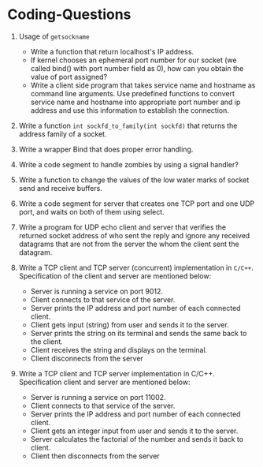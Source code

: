 # Coding-Questions

1. Usage of `getsockname`

   - Write a function that return localhost's IP address.
   - If kernel chooses an ephemeral port number for our socket (we called bind() with port number field as 0), how can you obtain the value of port assigned?
   - Write a client side program that takes service name and hostname as command line arguments. Use predefined functions to convert service name and hostname into appropriate port number and ip address and use this information to establish the connection.

2. Write a function `int sockfd_to_family(int sockfd)` that returns the address family of a socket.

3. Write a wrapper Bind that does proper error handling.

4. Write a code segment to handle zombies by using a signal handler?

5. Write a function to change the values of the low water marks of socket send and receive buffers.

6. Write a code segment for server that creates one TCP port and one UDP port, and waits on both of them using select.

7. Write a program for UDP echo client and server that verifies the returned socket address of who sent the reply and ignore any received datagrams that are not from the server the whom the client sent the datagram.

8. Write a TCP client and TCP server (concurrent) implementation in `C/C++`.
   Specification of the client and server are mentioned below:

   - Server is running a service on port 9012.
   - Client connects to that service of the server.
   - Server prints the IP address and port number of each connected client.
   - Client gets input (string) from user and sends it to the server.
   - Server prints the string on its terminal and sends the same back to the client.
   - Client receives the string and displays on the terminal.
   - Client disconnects from the server

9. Write a TCP client and TCP server implementation in C/C++. Specification client and server are mentioned below:

   - Server is running a service on port 11002.
   - Client connects to that service of the server.
   - Server prints the IP address and port number of each connected client.
   - Client gets an integer input from user and sends it to the server.
   - Server calculates the factorial of the number and sends it back to client.
   - Client then disconnects from the server
